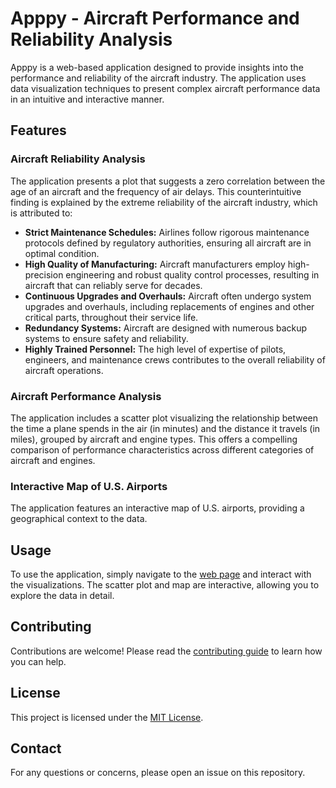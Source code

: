 # Apppy - Aircraft Performance and Reliability Analysis

Apppy is a web-based application designed to provide insights into the performance and reliability of the aircraft industry. The application uses data visualization techniques to present complex aircraft performance data in an intuitive and interactive manner.

## Features

### Aircraft Reliability Analysis

The application presents a plot that suggests a zero correlation between the age of an aircraft and the frequency of air delays. This counterintuitive finding is explained by the extreme reliability of the aircraft industry, which is attributed to:

- **Strict Maintenance Schedules:** Airlines follow rigorous maintenance protocols defined by regulatory authorities, ensuring all aircraft are in optimal condition.
- **High Quality of Manufacturing:** Aircraft manufacturers employ high-precision engineering and robust quality control processes, resulting in aircraft that can reliably serve for decades.
- **Continuous Upgrades and Overhauls:** Aircraft often undergo system upgrades and overhauls, including replacements of engines and other critical parts, throughout their service life.
- **Redundancy Systems:** Aircraft are designed with numerous backup systems to ensure safety and reliability.
- **Highly Trained Personnel:** The high level of expertise of pilots, engineers, and maintenance crews contributes to the overall reliability of aircraft operations.

### Aircraft Performance Analysis

The application includes a scatter plot visualizing the relationship between the time a plane spends in the air (in minutes) and the distance it travels (in miles), grouped by aircraft and engine types. This offers a compelling comparison of performance characteristics across different categories of aircraft and engines.

### Interactive Map of U.S. Airports

The application features an interactive map of U.S. airports, providing a geographical context to the data.

## Usage

To use the application, simply navigate to the [web page](https://glebbadzeika.shinyapps.io/apppy/) and interact with the visualizations. The scatter plot and map are interactive, allowing you to explore the data in detail.

## Contributing

Contributions are welcome! Please read the [contributing guide](CONTRIBUTING.md) to learn how you can help.

## License

This project is licensed under the [MIT License](LICENSE.md).

## Contact

For any questions or concerns, please open an issue on this repository.
